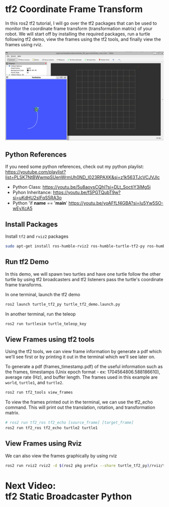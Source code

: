 # tf2 Coordinate Frame Transform
In this ros2 tf2 tutorial, I will go over the tf2 packages that can be used to monitor the coordinate frame transform (transformation matrix) of your robot. We will start off by installing the required packages, run a turtle following tf2 demo, view the frames using the tf2 tools, and finally view the frames using rviz.

<img src ="result.png">

## Python References
If you need some python references, check out my python playlist: 
https://youtube.com/playlist?list=PLSK7NtBWwmpSUenWrmUh0ND_l023RPAXK&si=z1k563TJcVCJVJlc

- Python Class: 
https://youtu.be/5u8aovsCQhI?si=DLt_SoctiY3iMg5i
- Pyhon Inheritance: 
https://youtu.be/fSPGTQubT9w?si=uKdHU2sIFqS5RA3o
- Python 'if __name__ == '__main__'
https://youtu.be/yoAFfLf4GBA?si=Iu5Yw5SO-wEyXcA5


## Install Packages 
Install `tf2` and `rviz2` packages
```bash
sudo apt-get install ros-humble-rviz2 ros-humble-turtle-tf2-py ros-humble-tf2-ros ros-humble-tf2-tools ros-humble-turtlesim
```

## Run tf2 Demo
In this demo, we will spawn two turtles and have one turtle follow the other turtle by using tf2 broadcasters and tf2 listeners pass the turtle's coordinate frame transforms. 

In one terminal, launch the tf2 demo
```bash
ros2 launch turtle_tf2_py turtle_tf2_demo.launch.py
```

In another terminal, run the teleop
```bash
ros2 run turtlesim turtle_teleop_key
```

## View Frames using tf2 tools
Using the tf2 tools, we can view frame information by generate a pdf which we'll see first or by printing it out in the terminal which we'll see later on. 

To generate a pdf (frames_timestamp.pdf) of the useful information such as the frames, timestamps (Unix epoch format - ex: 1704564806.588186610), average rate (Hz), and buffer length. The frames used in this example are `world`, `turtle1`, and `turtle2`. 

```bash
ros2 run tf2_tools view_frames
```

To view the frames printed out in the terminal, we can use the tf2_echo command. This will print out the translation, rotation, and transformation matrix. 
```bash
# ros2 run tf2_ros tf2_echo [source_frame] [target_frame]
ros2 run tf2_ros tf2_echo turtle2 turtle1
```

## View Frames using Rviz
We can also view the frames graphically by using rviz
```bash
ros2 run rviz2 rviz2 -d $(ros2 pkg prefix --share turtle_tf2_py)/rviz/turtle_rviz.rviz
```

# Next Video:<br>tf2 Static Broadcaster Python
